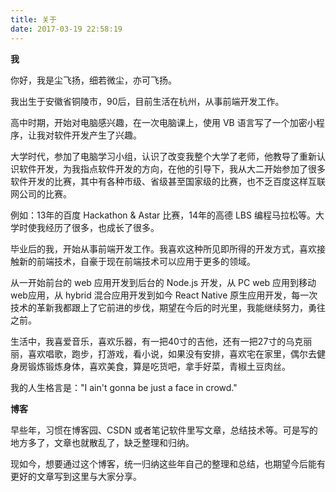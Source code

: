 ```yaml
---
title: 关于
date: 2017-03-19 22:58:19
---
```


**我**

你好，我是尘飞扬，细若微尘，亦可飞扬。

我出生于安徽省铜陵市，90后，目前生活在杭州，从事前端开发工作。

高中时期，开始对电脑感兴趣，在一次电脑课上，使用 VB 语言写了一个加密小程序，让我对软件开发产生了兴趣。

大学时代，参加了电脑学习小组，认识了改变我整个大学了老师，他教导了重新认识软件开发，为我指点软件开发的方向，在他的引导下，我从大二开始参加了很多软件开发的比赛，其中有各种市级、省级甚至国家级的比赛，也不乏百度这样互联网公司的比赛。

例如：13年的百度 Hackathon & Astar 比赛，14年的高德 LBS 编程马拉松等。大学时使我经历了很多，也成长了很多。

毕业后的我，开始从事前端开发工作。我喜欢这种所见即所得的开发方式，喜欢接触新的前端技术，自豪于现在前端技术可以应用于更多的领域。

从一开始前台的 web 应用开发到后台的 Node.js 开发，从 PC web 应用到移动web应用，从 hybrid 混合应用开发到如今 React Native 原生应用开发，每一次技术的革新我都跟上了它前进的步伐，期望在今后的时光里，我能继续努力，勇往之前。

生活中，我喜爱音乐，喜欢乐器，有一把40寸的吉他，还有一把27寸的乌克丽丽，喜欢唱歌，跑步，打游戏，看小说，如果没有安排，喜欢宅在家里，偶尔去健身房锻炼锻炼身体，喜欢美食，算是吃货吧，拿手好菜，青椒土豆肉丝。

我的人生格言是："I ain't gonna be just a face in crowd."

**博客**

早些年，习惯在博客园、CSDN 或者笔记软件里写文章，总结技术等。可是写的地方多了，文章也就散乱了，缺乏整理和归纳。

现如今，想要通过这个博客，统一归纳这些年自己的整理和总结，也期望今后能有更好的文章写到这里与大家分享。
